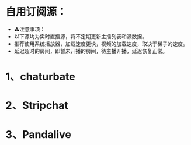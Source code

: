# 自用订阅源：
- ⚠️注意事项：
- 以下源均为实时直播源，将不定期更新主播列表和源数据。
- 推荐使用系统播放器，加载速度更快，视频的加载速度，取决于梯子的速度。
- 延迟超时的房间，即暂未开播的房间，待主播开播，延迟恢复正常。
  
# 1、chaturbate
# 2、Stripchat
# 3、Pandalive

